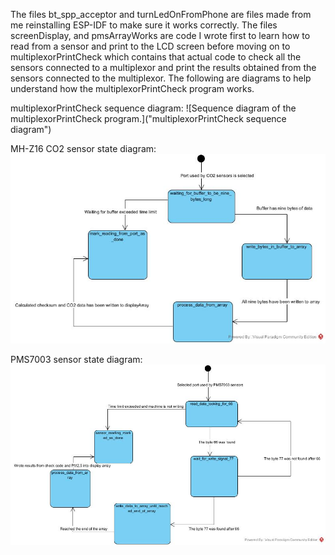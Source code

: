 The files bt_spp_acceptor and turnLedOnFromPhone are files made from me reinstalling ESP-IDF to make sure it works correctly. The files screenDisplay, and pmsArrayWorks are code I wrote first to learn how to read from a sensor and print to the LCD screen before moving on to multiplexorPrintCheck which contains that actual code to check all the sensors connected to a multiplexor and print the results obtained from the sensors connected to the multiplexor.
The following are diagrams to help understand how the multiplexorPrintCheck program works.

multiplexorPrintCheck sequence diagram:
![Sequence diagram of the multiplexorPrintCheck program.]("multiplexorPrintCheck sequence diagram")

MH-Z16 CO2 sensor state diagram:
![State diagram of the co2Sensor function.](./images/co2sensor_function_state_diagram.jpg "co2Sensor state diagram")

PMS7003 sensor state diagram:
![State diagram of pmsSensor function.](./images/pmsSensor_function_state_diagram.jpg "pms state diagram")
